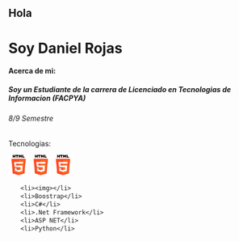 <h2>Hola</h2><h1>Soy Daniel Rojas</h>

<h4>Acerca de mi:</h4>

<h5>Soy un Estudiante de la carrera de Licenciado en Tecnologias de Informacion (FACPYA)</h5>
<h6>8/9 Semestre</h6>
<p>Tecnologias:</p>

<div style="display:flex justify-content:center"></div>
<img src="img/html-5.png" height="40px" widht="40px">
<img src="img/html-5.png" height="40px" widht="40px">
<img src="img/html-5.png" height="40px" widht="40px">
<ul>

    <li><img></li>
    <li>Boostrap</li>
    <li>C#</li>
    <li>.Net Framework</li>
    <li>ASP NET</li>
    <li>Python</li>

</ul>
